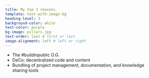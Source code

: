 ```yaml
---
title: My top 3 reasons
template: text-with-image-bg
heading-level: 3
background-color: white
text-color: purple
bg-image: pillars.jpg
text-order: last # first or last
image-alignment: left # left or right
---
```


- The #buildinpublic O.G.
- DeCo: decentralized code and content
- Bundling of project management, documentation, and knowledge sharing tools
